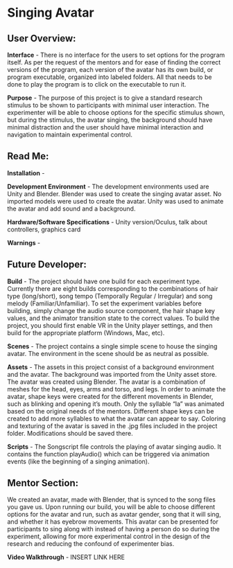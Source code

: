 # Singing Avatar

## User Overview:

**Interface** - There is no interface for the users to set options for the program itself. As per the request of the mentors and for ease of finding the correct versions of the program, each version of the avatar has its own build, or program executable, organized into labeled folders. All that needs to be done to play the program is to click on the executable to run it.

**Purpose** - The purpose of this project is to give a standard research stimulus to be shown to participants with minimal user interaction. The experimenter will be able to choose options for the specific stimulus shown, but during the stimulus, the avatar singing, the background should have minimal distraction and the user should have minimal interaction and navigation to maintain experimental control.

## Read Me:

**Installation** - 

**Development Environment** - The development environments used are Unity and Blender. Blender was used to create the singing avatar asset. No imported models were used to create the avatar. Unity was used to animate the avatar and add sound and a background.

**Hardware/Software Specifications** -  Unity version/Oculus, talk about controllers, graphics card

**Warnings** - 

## Future Developer:

**Build** - The project should have one build for each experiment type. Currently there are eight builds corresponding to the combinations of hair type (long/short), song tempo (Temporally Regular / Irregular) and song melody (Familiar/Unfamiliar). To set the experiment variables before building, simply change the audio source component, the hair shape key values, and the animator transition state to the correct values. To build the project, you should first enable VR in the Unity player settings, and then build for the appropriate platform (Windows, Mac, etc).

**Scenes** - The project contains a single simple scene to house the singing avatar. The environment in the scene should be as neutral as possible.

**Assets** - The assets in this project consist of a background environment and the avatar. The background was imported from the Unity asset store. The avatar was created using Blender. The avatar is a combination of meshes for the head, eyes, arms and torso, and legs. In order to animate the avatar, shape keys were created for the different movements in Blender, such as blinking and opening it’s mouth. Only the syllable “la” was animated based on the original needs of the mentors. Different shape keys can be created to add more syllables to what the avatar can appear to say. Coloring and texturing of the avatar is saved in the .jpg files included in the project folder. Modifications should be saved there.

**Scripts** - The Songscript file controls the playing of avatar singing audio. It contains the function playAudio() which can be triggered via animation events (like the beginning of a singing animation).

## Mentor Section:

We created an avatar, made with Blender, that is synced to the song files you gave us. Upon running our build, you will be able to choose different options for the avatar and run, such as avatar gender, song that it will sing, and whether it has eyebrow movements. This avatar can be presented for participants to sing along with instead of having a person do so during the experiment, allowing for more experimental control in the design of the research and reducing the confound of experimenter bias.

**Video Walkthrough** - INSERT LINK HERE
